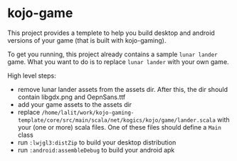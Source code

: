 # kojo-game

This project provides a templete to help you build desktop and android versions of your game (that is built with kojo-gaming).

To get you running, this project already contains a sample `lunar lander` game. What you want to do is to replace `lunar lander` with your own game.

High level steps:
- remove lunar lander assets from the assets dir. After this, the dir should contain libgdx.png and OepnSans.ttf
- add your game assets to the assets dir
- replace `/home/lalit/work/kojo-gaming-template/core/src/main/scala/net/kogics/kojo/game/lander.scala` with your (one or more) scala files. One of these files should define a `Main` class
- run `:lwjgl3:distZip` to build your desktop distribution
- run `:android:assembleDebug` to build your android apk

